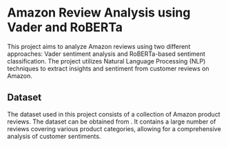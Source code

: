 # Amazon Review Analysis using Vader and RoBERTa

This project aims to analyze Amazon reviews using two different approaches: Vader sentiment analysis and RoBERTa-based sentiment classification. The project utilizes Natural Language Processing (NLP) techniques to extract insights and sentiment from customer reviews on Amazon.

## Dataset

The dataset used in this project consists of a collection of Amazon product reviews. The dataset can be obtained from . It contains a large number of reviews covering various product categories, allowing for a comprehensive analysis of customer sentiments.
